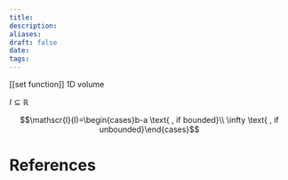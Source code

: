 ```yaml
---
title: 
description: 
aliases: 
draft: false
date: 
tags:
---
```

[[set function]]
1D volume



$I \subseteq \mathbb{R}$

$$\mathscr{l}(I)=\begin{cases}b-a \text{  , if bounded}\\ \infty \text{   , if unbounded}\end{cases}$$

# References

